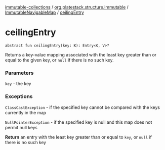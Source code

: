 [immutable-collections](../../index.md) / [org.platestack.structure.immutable](../index.md) / [ImmutableNavigableMap](index.md) / [ceilingEntry](.)

# ceilingEntry

`abstract fun ceilingEntry(key: K): Entry<K, V>?`

Returns a key-value mapping associated with the least key
greater than or equal to the given key, or `null` if
there is no such key.

### Parameters

`key` - the key

### Exceptions

`ClassCastException` - if the specified key cannot be compared
    with the keys currently in the map

`NullPointerException` - if the specified key is null
    and this map does not permit null keys

**Return**
an entry with the least key greater than or equal to
    `key`, or `null` if there is no such key

